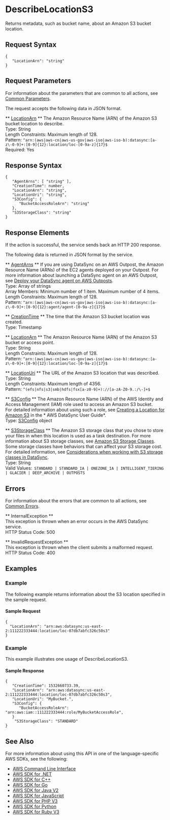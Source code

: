 # DescribeLocationS3<a name="API_DescribeLocationS3"></a>

Returns metadata, such as bucket name, about an Amazon S3 bucket location\.

## Request Syntax<a name="API_DescribeLocationS3_RequestSyntax"></a>

```
{
   "LocationArn": "string"
}
```

## Request Parameters<a name="API_DescribeLocationS3_RequestParameters"></a>

For information about the parameters that are common to all actions, see [Common Parameters](CommonParameters.md)\.

The request accepts the following data in JSON format\.

 ** [LocationArn](#API_DescribeLocationS3_RequestSyntax) **   <a name="DataSync-DescribeLocationS3-request-LocationArn"></a>
The Amazon Resource Name \(ARN\) of the Amazon S3 bucket location to describe\.  
Type: String  
Length Constraints: Maximum length of 128\.  
Pattern: `^arn:(aws|aws-cn|aws-us-gov|aws-iso|aws-iso-b):datasync:[a-z\-0-9]+:[0-9]{12}:location/loc-[0-9a-z]{17}$`   
Required: Yes

## Response Syntax<a name="API_DescribeLocationS3_ResponseSyntax"></a>

```
{
   "AgentArns": [ "string" ],
   "CreationTime": number,
   "LocationArn": "string",
   "LocationUri": "string",
   "S3Config": { 
      "BucketAccessRoleArn": "string"
   },
   "S3StorageClass": "string"
}
```

## Response Elements<a name="API_DescribeLocationS3_ResponseElements"></a>

If the action is successful, the service sends back an HTTP 200 response\.

The following data is returned in JSON format by the service\.

 ** [AgentArns](#API_DescribeLocationS3_ResponseSyntax) **   <a name="DataSync-DescribeLocationS3-response-AgentArns"></a>
If you are using DataSync on an AWS Outpost, the Amazon Resource Name \(ARNs\) of the EC2 agents deployed on your Outpost\. For more information about launching a DataSync agent on an AWS Outpost, see [Deploy your DataSync agent on AWS Outposts](https://docs.aws.amazon.com/datasync/latest/userguide/deploy-agents.html#outposts-agent)\.  
Type: Array of strings  
Array Members: Minimum number of 1 item\. Maximum number of 4 items\.  
Length Constraints: Maximum length of 128\.  
Pattern: `^arn:(aws|aws-cn|aws-us-gov|aws-iso|aws-iso-b):datasync:[a-z\-0-9]+:[0-9]{12}:agent/agent-[0-9a-z]{17}$` 

 ** [CreationTime](#API_DescribeLocationS3_ResponseSyntax) **   <a name="DataSync-DescribeLocationS3-response-CreationTime"></a>
The time that the Amazon S3 bucket location was created\.  
Type: Timestamp

 ** [LocationArn](#API_DescribeLocationS3_ResponseSyntax) **   <a name="DataSync-DescribeLocationS3-response-LocationArn"></a>
The Amazon Resource Name \(ARN\) of the Amazon S3 bucket or access point\.  
Type: String  
Length Constraints: Maximum length of 128\.  
Pattern: `^arn:(aws|aws-cn|aws-us-gov|aws-iso|aws-iso-b):datasync:[a-z\-0-9]+:[0-9]{12}:location/loc-[0-9a-z]{17}$` 

 ** [LocationUri](#API_DescribeLocationS3_ResponseSyntax) **   <a name="DataSync-DescribeLocationS3-response-LocationUri"></a>
The URL of the Amazon S3 location that was described\.  
Type: String  
Length Constraints: Maximum length of 4356\.  
Pattern: `^(efs|nfs|s3|smb|hdfs|fsx[a-z0-9]+)://[a-zA-Z0-9.:/\-]+$` 

 ** [S3Config](#API_DescribeLocationS3_ResponseSyntax) **   <a name="DataSync-DescribeLocationS3-response-S3Config"></a>
The Amazon Resource Name \(ARN\) of the AWS Identity and Access Management \(IAM\) role used to access an Amazon S3 bucket\.  
For detailed information about using such a role, see [Creating a Location for Amazon S3](https://docs.aws.amazon.com/datasync/latest/userguide/working-with-locations.html#create-s3-location) in the * AWS DataSync User Guide*\.  
Type: [S3Config](API_S3Config.md) object

 ** [S3StorageClass](#API_DescribeLocationS3_ResponseSyntax) **   <a name="DataSync-DescribeLocationS3-response-S3StorageClass"></a>
The Amazon S3 storage class that you chose to store your files in when this location is used as a task destination\. For more information about S3 storage classes, see [Amazon S3 Storage Classes](http://aws.amazon.com/s3/storage-classes/)\. Some storage classes have behaviors that can affect your S3 storage cost\. For detailed information, see [Considerations when working with S3 storage classes in DataSync](https://docs.aws.amazon.com/datasync/latest/userguide/create-s3-location.html#using-storage-classes)\.  
Type: String  
Valid Values:` STANDARD | STANDARD_IA | ONEZONE_IA | INTELLIGENT_TIERING | GLACIER | DEEP_ARCHIVE | OUTPOSTS` 

## Errors<a name="API_DescribeLocationS3_Errors"></a>

For information about the errors that are common to all actions, see [Common Errors](CommonErrors.md)\.

 ** InternalException **   
This exception is thrown when an error occurs in the AWS DataSync service\.  
HTTP Status Code: 500

 ** InvalidRequestException **   
This exception is thrown when the client submits a malformed request\.  
HTTP Status Code: 400

## Examples<a name="API_DescribeLocationS3_Examples"></a>

### Example<a name="API_DescribeLocationS3_Example_1"></a>

The following example returns information about the S3 location specified in the sample request\.

#### Sample Request<a name="API_DescribeLocationS3_Example_1_Request"></a>

```
{
  "LocationArn": "arn:aws:datasync:us-east-2:111222333444:location/loc-07db7abfc326c50s3"
}
```

### Example<a name="API_DescribeLocationS3_Example_2"></a>

This example illustrates one usage of DescribeLocationS3\.

#### Sample Response<a name="API_DescribeLocationS3_Example_2_Response"></a>

```
{
   "CreationTime": 1532660733.39,
   "LocationArn": "arn:aws:datasync:us-east-2:111222333444:location/loc-07db7abfc326c50s3",
   "LocationUri": "MyBucket.",
   "S3Config": { 
      "BucketAccessRoleArn": "arn:aws:iam::111222333444:role/MyBucketAccessRole",
   }
    "S3StorageClass": "STANDARD"
}
```

## See Also<a name="API_DescribeLocationS3_SeeAlso"></a>

For more information about using this API in one of the language\-specific AWS SDKs, see the following:
+  [AWS Command Line Interface](https://docs.aws.amazon.com/goto/aws-cli/datasync-2018-11-09/DescribeLocationS3) 
+  [AWS SDK for \.NET](https://docs.aws.amazon.com/goto/DotNetSDKV3/datasync-2018-11-09/DescribeLocationS3) 
+  [AWS SDK for C\+\+](https://docs.aws.amazon.com/goto/SdkForCpp/datasync-2018-11-09/DescribeLocationS3) 
+  [AWS SDK for Go](https://docs.aws.amazon.com/goto/SdkForGoV1/datasync-2018-11-09/DescribeLocationS3) 
+  [AWS SDK for Java V2](https://docs.aws.amazon.com/goto/SdkForJavaV2/datasync-2018-11-09/DescribeLocationS3) 
+  [AWS SDK for JavaScript](https://docs.aws.amazon.com/goto/AWSJavaScriptSDK/datasync-2018-11-09/DescribeLocationS3) 
+  [AWS SDK for PHP V3](https://docs.aws.amazon.com/goto/SdkForPHPV3/datasync-2018-11-09/DescribeLocationS3) 
+  [AWS SDK for Python](https://docs.aws.amazon.com/goto/boto3/datasync-2018-11-09/DescribeLocationS3) 
+  [AWS SDK for Ruby V3](https://docs.aws.amazon.com/goto/SdkForRubyV3/datasync-2018-11-09/DescribeLocationS3) 